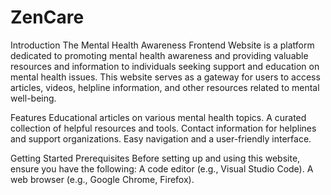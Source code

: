# ZenCare

Introduction
The Mental Health Awareness Frontend Website is a platform dedicated to promoting mental health awareness and providing valuable resources and information to individuals seeking support and education on mental health issues. This website serves as a gateway for users to access articles, videos, helpline information, and other resources related to mental well-being.

Features
Educational articles  on various mental health topics.
A curated collection of helpful resources and tools.
Contact information for helplines and support organizations.
Easy navigation and a user-friendly interface.

Getting Started
Prerequisites
Before setting up and using this website, ensure you have the following:
A code editor (e.g., Visual Studio Code).
A web browser (e.g., Google Chrome, Firefox).
